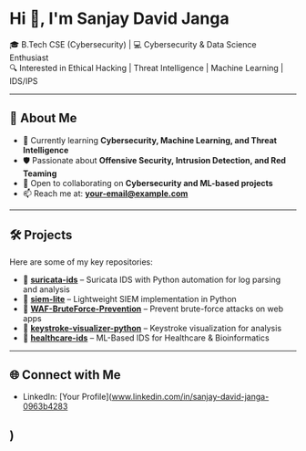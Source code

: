 # Hi 👋, I'm Sanjay David Janga  

🎓 B.Tech CSE (Cybersecurity) | 💻 Cybersecurity & Data Science Enthusiast  
🔍 Interested in Ethical Hacking | Threat Intelligence | Machine Learning | IDS/IPS  

---

## 🚀 About Me
- 🌱 Currently learning **Cybersecurity, Machine Learning, and Threat Intelligence**
- 🛡️ Passionate about **Offensive Security, Intrusion Detection, and Red Teaming**
- 🤝 Open to collaborating on **Cybersecurity and ML-based projects**
- 📫 Reach me at: **your-email@example.com**

---

## 🛠️ Projects
Here are some of my key repositories:

- 🔹 [**suricata-ids**](https://github.com/your-username/suricata-ids) – Suricata IDS with Python automation for log parsing and analysis  
- 🔹 [**siem-lite**](https://github.com/your-username/siem-lite) – Lightweight SIEM implementation in Python  
- 🔹 [**WAF-BruteForce-Prevention**](https://github.com/your-username/WAF-BruteForce-Prevention) – Prevent brute-force attacks on web apps  
- 🔹 [**keystroke-visualizer-python**](https://github.com/your-username/keystroke-visualizer-python) – Keystroke visualization for analysis  
- 🔹 [**healthcare-ids**](https://github.com/your-username/healthcare-ids) – ML-Based IDS for Healthcare & Bioinformatics  

---


## 🌐 Connect with Me
- LinkedIn: [Your Profile](www.linkedin.com/in/sanjay-david-janga-0963b4283

)  
-
